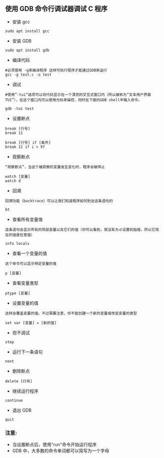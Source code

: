 ## 使用 GDB 命令行调试器调试 C 程序

- 安装 gcc

```
sudo apt install gcc

```

- 安装 GDB

```
sudo apt install gdb

```

- 编译代码

```
#必须使用 -g来编译程序 这样可执行程序才能通过GDB来运行
gcc -g test.c -o test
```

- 调试

```
#使用”-tui“选项可以将代码显示在一个漂亮的交互式窗口内（所以被称为“文本用户界面 TUI”），在这个窗口内可以使用光标来操控，同时在下面的GDB shell中输入命令。

gdb -tui test

```

- 设置断点

```
break [行号]
break 11

break [行号] if [条件]
break 11 if i > 97
```

- 观察断点

```
“观察断点”，当这个被观察的变量发生变化时，程序会被停止

watch [变量]
watch d
```

- 回溯

```
回溯功能（backtrace）可以让我们知道程序如何到达这条语句的

bt
```

- 查看所有变量值

```
这条语句会显示所有的局部变量以及它们的值（你可以看到，我没有为ｄ设置初始值，所以它现在的值是任意值）

info locals
```

- 查看一个变量的值

```
这个命令可以显示特定变量的值

p [变量]
```

- 查看变量类型

```
ptype [变量]
```

- 设置变量的值

```
这样会覆盖变量的值。不过需要注意，你不能创建一个新的变量或改变变量的类型

set var [变量] = [新的值]
```

- 但不调试

```
step
```

- 运行下一条语句

```
next
```

- 删除断点

```
delete [行号]
```

- 继续运行程序

```
continue
```

- 退出 GDB

```
quit
```

### 注意:

- 当设置断点后，使用"run"命令开始运行程序
- GDB 中，大多数的命令单词都可以简写为一个字母

